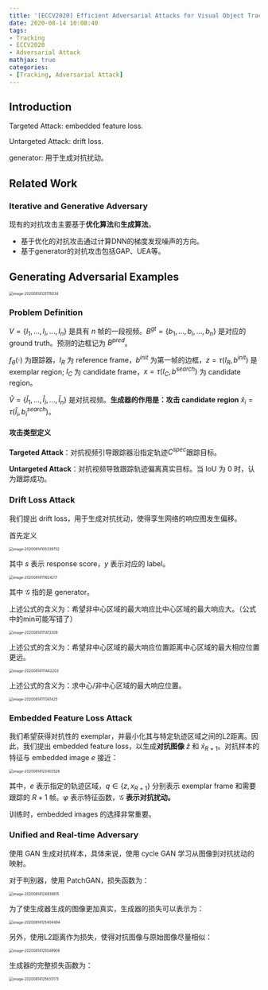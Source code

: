 ```yaml
---
title: '[ECCV2020] Efficient Adversarial Attacks for Visual Object Tracking'
date: 2020-08-14 10:08:40
tags:
- Tracking
- ECCV2020
- Adversarial Attack
mathjax: true
categories:
- [Tracking, Adversarial Attack]
---
```


## Introduction

Targeted Attack: embedded feature loss.

Untargeted Attack: drift loss.

generator: 用于生成对抗扰动。

## Related Work

###  Iterative and Generative Adversary

现有的对抗攻击主要基于**优化算法**和**生成算法**。

- 基于优化的对抗攻击通过计算DNN的梯度发现噪声的方向。
- 基于generator的对抗攻击包括GAP、UEA等。

## Generating Adversarial Examples

<img src="https://i.loli.net/2020/08/14/ZEr2qMc1aI4HoKy.png" alt="image-20200814125115034" style="zoom:50%;" />

### Problem Definition

$V=\{I_1,...,I_i,...,I_n\}$ 是具有 $n$ 帧的一段视频。$B^{gt}=\{b_1,...,b_i,...,b_n\}$ 是对应的 ground truth。预测的边框记为 $B^{pred}$。

$f_\theta(\cdot)$ 为跟踪器，$I_R$ 为 reference frame，$b^{init}$ 为第一帧的边框，$z=\tau(I_R,b^{init})$ 是 exemplar region; $I_C$ 为 candidate frame，$x=\tau(I_C,b^{search})$ 为 candidate region。

$\hat V=\{\hat I_1,...,\hat I_i,...,\hat I_n\}$ 是对抗视频。**生成器的作用是：攻击 candidate region** $\hat x_i = \tau(\hat I_i,b_i^{search})$。

#### 攻击类型定义

**Targeted Attack**：对抗视频引导跟踪器沿指定轨迹$C^{spec}$跟踪目标。

**Untargeted Attack**：对抗视频导致跟踪轨迹偏离真实目标。当 IoU 为 0 时，认为跟踪成功。	

### Drift Loss Attack

我们提出 drift loss，用于生成对抗扰动，使得孪生网络的响应图发生偏移。

首先定义

<img src="https://i.loli.net/2020/08/14/vGAmyM8lJopWSUa.png" alt="image-20200814105339752" style="zoom:50%;" />

其中 $s$ 表示 response score，$y$ 表示对应的 label。

<img src="https://i.loli.net/2020/08/14/ojbaHcY2ZQd8R5U.png" alt="image-20200814111624217" style="zoom:50%;" />

其中 $\mathcal G$ 指的是 generator。

上述公式的含义为：希望非中心区域的最大响应比中心区域的最大响应大。（公式中的min可能写错了）

<img src="https://i.loli.net/2020/08/14/xaEjvy23c1owSrO.png" alt="image-20200814111413309" style="zoom:50%;" />

上述公式的含义为：希望非中心区域的最大响应位置距离中心区域的最大相应位置更远。

<img src="https://i.loli.net/2020/08/14/qaoWkJwDYt7Vfbg.png" alt="image-20200814111442203" style="zoom:50%;" />

上述公式的含义为：求中心/非中心区域的最大响应位置。

<img src="https://i.loli.net/2020/08/14/tn4KruPacCpm5e7.png" alt="image-20200814111341425" style="zoom:50%;" />

### Embedded Feature Loss Attack

我们希望获得对抗性的 exemplar，并最小化其与特定轨迹区域之间的L2距离。因此，我们提出 embedded feature loss，以生成**对抗图像** $\hat z$ 和 $\hat x_{R+1}$。对抗样本的特征与 embedded image $e$ 接近：

<img src="https://i.loli.net/2020/08/14/Yih7UTFdl9BD1k5.png" alt="image-20200814123403528" style="zoom:50%;" />

其中，$e$ 表示指定的轨迹区域，$q\in \{z,x_{R+1}\}$ 分别表示 exemplar frame 和需要跟踪的 $R+1$ 帧。$\varphi$ 表示特征函数，$\mathcal G$ **表示对抗扰动。**

训练时，embedded images 的选择非常重要。

### Unified and Real-time Adversary

使用 GAN 生成对抗样本，具体来说，使用 cycle GAN 学习从图像到对抗扰动的映射。

对于判别器，使用 PatchGAN，损失函数为：

<img src="https://i.loli.net/2020/08/14/BhWkM1ouptO4e6C.png" alt="image-20200814124938815" style="zoom:50%;" />

为了使生成器生成的图像更加真实，生成器的损失可以表示为：

<img src="https://i.loli.net/2020/08/14/LfEkDRI2ciKmqVw.png" alt="image-20200814125404494" style="zoom:50%;" />

另外，使用L2距离作为损失，使得对抗图像与原始图像尽量相似：

<img src="https://i.loli.net/2020/08/14/YRKO4ehUgjF5HJ1.png" alt="image-20200814125548908" style="zoom:50%;" />

生成器的完整损失函数为：

<img src="https://i.loli.net/2020/08/14/F5ZigmRwTQEcdzy.png" alt="image-20200814125635173" style="zoom:50%;" />